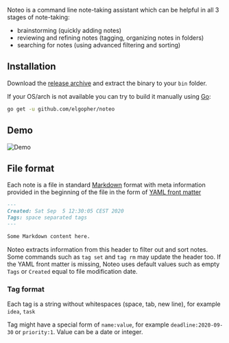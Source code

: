 Noteo is a command line note-taking assistant which can be helpful in all 3 stages of note-taking:

* brainstorming (quickly adding notes)
* reviewing and refining notes (tagging, organizing notes in folders)
* searching for notes (using advanced filtering and sorting)

## Installation

Download the [release archive](https://github.com/elgopher/noteo/releases) and extract the binary to your `bin` folder.

If your OS/arch is not available you can try to build it manually using [Go](https://golang.org/):

```bash
go get -u github.com/elgopher/noteo
```

## Demo

![Demo](demo/demo.gif)

## File format

Each note is a file in standard [Markdown](https://en.wikipedia.org/wiki/Markdown) format with meta information provided in the beginning of the file in the form of [YAML front matter](https://jekyllrb.com/docs/front-matter/)

```md
---
Created: Sat Sep  5 12:30:05 CEST 2020
Tags: space separated tags
---

Some Markdown content here.
```

Noteo extracts information from this header to filter out and sort notes. Some commands such as `tag set` and `tag rm` may update the header too. If the YAML front matter is missing, Noteo uses default values such as empty `Tags` or `Created` equal to file modification date.

### Tag format

Each tag is a string without whitespaces (space, tab, new line), for example `idea`, `task`

Tag might have a special form of `name:value`, for example `deadline:2020-09-30` or `priority:1`. Value can be a date or integer.
